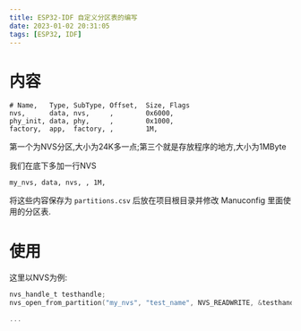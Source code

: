 ```yaml
---
title: ESP32-IDF 自定义分区表的编写
date: 2023-01-02 20:31:05
tags: [ESP32, IDF]
---
```


# 内容

```
# Name,   Type, SubType, Offset,  Size, Flags
nvs,      data, nvs,     ,        0x6000,
phy_init, data, phy,     ,        0x1000,
factory,  app,  factory, ,        1M,
```

第一个为NVS分区,大小为24K多一点;第三个就是存放程序的地方,大小为1MByte

我们在底下多加一行NVS

```
my_nvs, data, nvs, , 1M,
```

将这些内容保存为 `partitions.csv` 后放在项目根目录并修改 Manuconfig 里面使用的分区表.

# 使用

这里以NVS为例:

```c
nvs_handle_t testhandle;
nvs_open_from_partition("my_nvs", "test_name", NVS_READWRITE, &testhandle);

...
```

